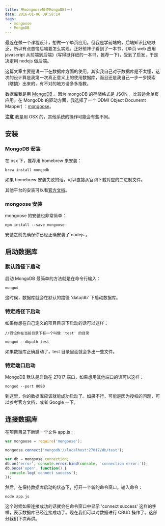 ```yaml
---
title: 用mongoose操作MongoDB(一)
date: 2016-01-06 09:58:14
tags:
  - mongoose
  - MongoDB
---
```




最近在做一个课程设计，想做一个单页应用。但我是学前端的，后端知识比较缺乏，所以有点苦恼后端要怎么实现。正好前阵子看到了一本书，《单页 web 应用 javascript 从前端到后端》(写得挺详细的一本书，推荐一下)，受到了启发，于是决定用 nodejs 做后端。

这篇文章主要是讲一下在数据库方面的使用。其实我自己对于数据库是不太懂，这次的设计算是我第一次真正意义上的使用数据库，而且还是我自己一步一步摸索（瞎搞）出来的，有不对的地方请多多指教。

数据库我是用 [MongoDB](https://www.mongodb.org/) 。因为 mongoDB 的存储格式是 JSON ，比较适合单页应用。在 MongoDb 的驱动方面，我选择了一个 ODM( Object Docunemt Mapper) ：[mongoose](http://mongoosejs.com/)。

**注意** 我是用 OSX 的，其他系统的操作可能会有些不同。



## 安装

### MongoDB 安装

在 osx 下，推荐用 homebrew 来安装：

```
brew install mongodb
```

如果 homebrew 安装失败的话，可以直接从官网下载对应的二进制文件。

其他平台的安装可以看[官方文档](https://docs.mongodb.org/manual/installation/)。

### mongoose 安装

mongoose 的安装也非常简单：

```
npm install --save mongoose
```

安装之前先确保你已经正确安装了 nodejs 。



## 启动数据库

### 默认路径下启动

启动 MongoDB 最简单的方法就是在命令行输入：

```
mongod
```

这时候，数据库就会在默认的路径 'data/db' 下启动数据库。

### 特定路径下启动

如果你想在自己定义的项目目录下启动的话可以这样：

```
//假设你在当前目录下有一个叫做 'test' 的目录

mongod --dbpath test
```

如果数据库正确启动了，test 目录里面就会多出一些文件。

### 特定端口启动

MongoDB 默认是启动在 27017 端口，如果想用其他端口的话可以这样：

```
mongod --port 8080
```

到这里，你的数据库应该就能成功启动了。如果不行，可能是因为授权的问题，可以参考官方文档，或者 Google 一下。



## 连接数据库

在项目目录下新建一个文件 app.js :

``` javascript
var mongoose = require('mongoose');

mongoose.connect('mongodb://localhost:27017/db/test');

var db = mongoose.connection;
db.on('error', console.error.bind(console, 'connection error:'));
db.once('open', function() {
  console.log('connect success');
});
```

然后，在保持数据库启动的状态下，打开一个新的命令窗口，输入命令：

```
node app.js
```

这个时候如果连接成功的话就会在命令窗口中显示 'connect success' 这样的字样，表示数据库已经连接成功了。现在我们可以对数据进行 CRUD 操作了。这部分我们下次再讲。